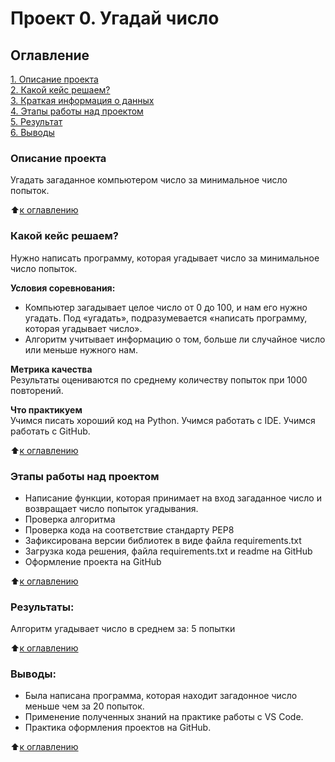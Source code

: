 # Проект 0. Угадай число

## Оглавление  
[1. Описание проекта](.README.md#Описание-проекта)  
[2. Какой кейс решаем?](.README.md#Какой-кейс-решаем)  
[3. Краткая информация о данных](.README.md#Краткая-информация-о-данных)  
[4. Этапы работы над проектом](.README.md#Этапы-работы-над-проектом)  
[5. Результат](.README.md#Результат)    
[6. Выводы](.README.md#Выводы) 

### Описание проекта    
Угадать загаданное компьютером число за минимальное число попыток.

:arrow_up:[к оглавлению](_)


### Какой кейс решаем?    
Нужно написать программу, которая угадывает число за минимальное число попыток.

**Условия соревнования:**  
- Компьютер загадывает целое число от 0 до 100, и нам его нужно угадать. Под «угадать», подразумевается «написать программу, которая угадывает число».
- Алгоритм учитывает информацию о том, больше ли случайное число или меньше нужного нам.

**Метрика качества**     
Результаты оцениваются по среднему количеству попыток при 1000 повторений.

**Что практикуем**     
Учимся писать хороший код на Python.
Учимся работать с IDE.
Учимся работать с GitHub.

  
:arrow_up:[к оглавлению](.README.md#Оглавление)


### Этапы работы над проектом  
- Написание функции, которая принимает на вход загаданное число и возвращает число попыток угадывания.
- Проверка алгоритма
- Проверка кода на соответствие стандарту PEP8
- Зафиксирована версии библиотек в виде файла requirements.txt
- Загрузка кода решения, файла requirements.txt и readme на GitHub
- Оформление проекта на GitHub 

:arrow_up:[к оглавлению](.README.md#Оглавление)


### Результаты:  
Алгоритм угадывает число в среднем за: 5 попытки

:arrow_up:[к оглавлению](.README.md#Оглавление)


### Выводы:  
- Была написана программа, которая находит загадонное число меньше чем за 20 попыток.
- Применение полученных знаний на практике работы с VS Code.
- Практика оформления проектов на GitHub.

:arrow_up:[к оглавлению](.README.md#Оглавление)

